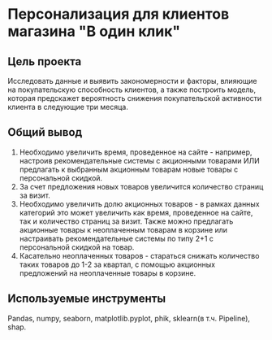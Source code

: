 # Персонализация для клиентов магазина "В один клик"

## Цель проекта
Исследовать данные и выявить закономерности и факторы, влияющие на покупательскую способность клиентов, а также построить модель, которая предскажет вероятность снижения покупательской активности клиента в следующие три месяца.

## Общий вывод
1. Необходимо увеличить время, проведенное на сайте - например, настроив рекомендательные системы с акционными товарами ИЛИ предлагать к выбранным акционным товарам новые товары с персональной скидкой.
2. За счет предложения новых товаров увеличится количество страниц за визит.
3. Необходимо увеличить долю акционных товаров - в рамках данных категорий это может увеличить как время, проведенное на сайте, так и количество страниц за визит. Также можно предлагать акционные товары к неоплаченным товарам в корзине или настраивать рекомендательные системы по типу 2+1 с персональной скидкой на товар.
4. Касательно неоплаченных товаров - стараться снижать количество таких товаров до 1-2 за квартал, с помощью акционных предложений на неоплаченные товары в корзине.

## Используемые инструменты
Pandas, numpy, seaborn, matplotlib.pyplot, phik, sklearn(в т.ч. Pipeline), shap.
